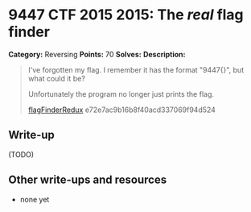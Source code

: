 # 9447 CTF 2015 2015: The *real* flag finder

**Category:** Reversing
**Points:** 70
**Solves:** 
**Description:**

>  I've forgotten my flag. I remember it has the format "9447{<some string>}", but what could it be?
> 
>  Unfortunately the program no longer just prints the flag.
> 
> [flagFinderRedux](./flagFinderRedux-e72e7ac9b16b8f40acd337069f94d524)  e72e7ac9b16b8f40acd337069f94d524


## Write-up

(TODO)

## Other write-ups and resources

* none yet
